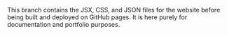 This branch contains the JSX, CSS, and JSON files for the website before being built and deployed on GitHub pages. It is here purely for documentation and portfolio purposes.
